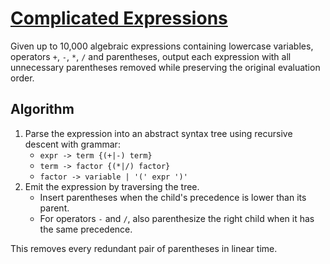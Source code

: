 # [Complicated Expressions](https://www.spoj.com/problems/CMEXPR)

Given up to 10,000 algebraic expressions containing lowercase variables,
operators `+`, `-`, `*`, `/` and parentheses, output each expression with all
unnecessary parentheses removed while preserving the original evaluation order.

## Algorithm
1. Parse the expression into an abstract syntax tree using recursive descent
   with grammar:
   - `expr -> term {(+|-) term}`
   - `term -> factor {(*|/) factor}`
   - `factor -> variable | '(' expr ')'`
2. Emit the expression by traversing the tree.
   - Insert parentheses when the child's precedence is lower than its parent.
   - For operators `-` and `/`, also parenthesize the right child when it has
     the same precedence.

This removes every redundant pair of parentheses in linear time.
